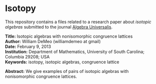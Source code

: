Isotopy
=======

This repository contains a files related to a research paper  about *isotopic algebras* 
submitted to the journal [Algebra Universalis](http://link.springer.com/journal/12).

**Title:** Isotopic algebras with nonisomorphic congruence lattices  
**Author:** William DeMeo (williamdemeo at gmail)  
**Date:** February 9, 2013  
**Institution:** Department of Mathematics, University of South Carolina; Columbia 29208; USA  
**Keywords:** isotopy, isotopic algebras, congruence lattice  

**Abstract:** We give examples of pairs of isotopic algebras with nonisomorphic congruence
lattices.


